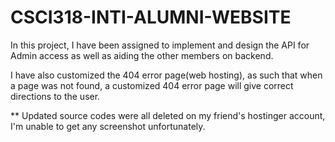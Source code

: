 # CSCI318-INTI-ALUMNI-WEBSITE
In this project, I have been assigned to implement and design the API for Admin access as well as aiding the other members on backend.

I have also customized the 404 error page(web hosting), as such that when a page was not found, a customized 404 error page will give correct directions to the user.

** Updated source codes were all deleted on my friend's hostinger account, I'm unable to get any screenshot unfortunately.
